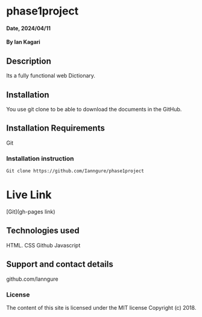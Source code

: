 # phase1project
#### Date, 2024/04/11

#### By Ian Kagari 

## Description
Its a fully functional web Dictionary.

## Installation
You use git clone to be able to download the documents in the GitHub.

## Installation Requirements
Git

### Installation instruction
```
Git clone https://github.com/Ianngure/phase1project

```

# Live Link
[Git](gh-pages link)

## Technologies used
HTML.
CSS
Github
Javascript

## Support and contact details
github.com/Ianngure

### License
The content of this site is licensed under the MIT license
Copyright (c) 2018.

